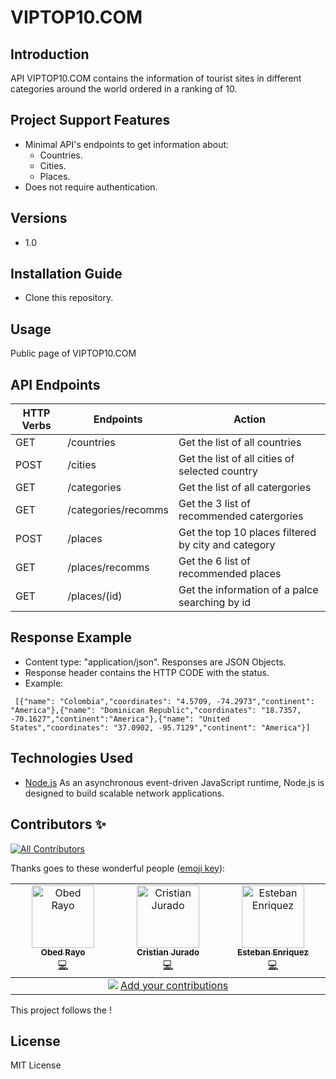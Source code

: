 # VIPTOP10.COM

## Introduction
API VIPTOP10.COM contains the information of tourist sites in different categories around the world ordered in a ranking of 10.

## Project Support Features
* Minimal API's endpoints to get information about:
  - Countries.
  - Cities.
  - Places.
* Does not require authentication.
## Versions
* 1.0
## Installation Guide
* Clone this repository.

## Usage
Public page of VIPTOP10.COM

## API Endpoints
| HTTP Verbs | Endpoints                             | Action                                                               |
| ---------- | ------------------------------------- | -------------------------------------------------------------------- |
| GET        | /countries                              | Get the list of all countries                                        |
| POST       | /cities                                 | Get the list of all cities of selected country                              |
| GET        | /categories                               | Get the list of all catergories                                           |
| GET        | /categories/recomms                          | Get the 3 list of recommended catergories                        |
| POST       | /places                               | Get the top 10 places filtered by city and category                                       |
| GET        | /places/recomms                               | Get the 6 list of recommended places                                           |
| GET        | /places/(id)                          | Get the information of a palce searching by id                       |


## Response Example 
* Content type: "application/json". Responses are JSON Objects. 
* Response header contains the HTTP CODE with the status. 
* Example:
 
```
 [{"name": "Colombia","coordinates": "4.5709, -74.2973","continent": "America"},{"name": "Dominican Republic","coordinates": "18.7357, -70.1627","continent":"America"},{"name": "United States","coordinates": "37.0902, -95.7129","continent": "America"}]
 ```
## Technologies Used
* [Node.js](https://nodejs.org/en) As an asynchronous event-driven JavaScript runtime, Node.js is designed to build scalable network applications.

## Contributors ✨
<!-- ALL-CONTRIBUTORS-BADGE:START - Do not remove or modify this section -->
[![All Contributors](https://img.shields.io/badge/all_contributors-5-orange.svg?style=flat-square)](#contributors-)
<!-- ALL-CONTRIBUTORS-BADGE:END -->
Thanks goes to these wonderful people ([emoji key](https://allcontributors.org/docs/en/emoji-key)):
<!-- ALL-CONTRIBUTORS-LIST:START - Do not remove or modify this section -->
<!-- prettier-ignore-start -->
<!-- markdownlint-disable -->
<table>
  <tbody>
    <tr>
      <td align="center" valign="top" width="14.28%"><a href="https://www.linkedin.com/in/obedrav/"><img src="https://avatars.githubusercontent.com/u/111031016?v=4?s=100" width="100px;" alt="Obed Rayo"/><br /><sub><b>Obed Rayo</b></sub></a><br /><a href="https://github.com/ObedRav" title="Code">💻</a></td>
      <td align="center" valign="top" width="14.28%"><a href="https://www.linkedin.com/in/cristhian-jurado/"><img src="https://avatars.githubusercontent.com/u/111865322?v=4?s=100" width="100px;" alt="Cristian Jurado"/><br /><sub><b>Cristian Jurado</b></sub></a><br /><a href="https://github.com/Chrs-creyk" title="Code">💻</a></td>
      <td align="center" valign="top" width="14.28%"><a href="https://www.linkedin.com/in/juan-esteban-enriquez/"><img src="https://avatars.githubusercontent.com/u/114319655?v=4?s=100" width="100px;" alt="Esteban Enriquez"/><br /><sub><b>Esteban Enriquez</b></sub></a><br /><a href="https://github.com/esteban-94" title="Code">💻</a></td>
    </tr>
  </tbody>
    <tr>
      <td align="center" size="13px" colspan="7">
        <img src="https://raw.githubusercontent.com/all-contributors/all-contributors-cli/1b8533af435da9854653492b1327a23a4dbd0a10/assets/logo-small.svg">
          <a href="https://all-contributors.js.org/docs/en/bot/usage">Add your contributions</a>
        </img>
      </td>
    </tr>
</table>

<!-- markdownlint-restore -->
<!-- prettier-ignore-end -->

<!-- ALL-CONTRIBUTORS-LIST:END -->

This project follows the !
## License
MIT License
